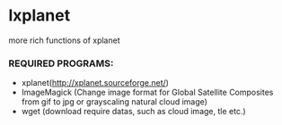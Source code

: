 # lxplanet
more rich functions of xplanet

### REQUIRED PROGRAMS:

- xplanet(http://xplanet.sourceforge.net/)
- ImageMagick (Change image format for Global Satellite Composites from gif to jpg or grayscaling natural cloud image)
- wget (download require datas, such as cloud image, tle etc.)
